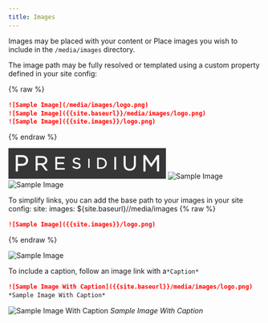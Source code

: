 ```yaml
---
title: Images
---
```


Images may be placed with your content or Place images you wish to include in the `/media/images` directory.

The image path may be fully resolved or templated using a custom property defined in your site config:
 
{% raw %}
```markdown 
![Sample Image](/media/images/logo.png)
![Sample Image]({{site.baseurl}}/media/images/logo.png)
![Sample Image]({{site.images}}/logo.png)
```
{% endraw %}

![Sample Image](/media/images/logo.png)
![Sample Image]({{site.baseurl}}/media/images/logo.png)
![Sample Image]({{site.images}}/logo.png)

To simplify links, you can add the base path to your images in your site config:
site:
images: ${site.baseurl}//media/images
{% raw %}
```markdown 
![Sample Image]({{site.images}}/logo.png)
```
{% endraw %}

![Sample Image]({{site.images}}/logo.png)

To include a caption, follow an image link with a`*Caption*`
```markdown 
![Sample Image With Caption]({{site.baseurl}}/media/images/logo.png)
*Sample Image With Caption*
```
![Sample Image With Caption]({{site.baseurl}}/media/images/logo.png)
*Sample Image With Caption*